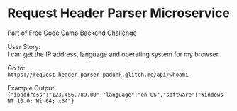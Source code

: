 # Request Header Parser Microservice

Part of Free Code Camp Backend Challenge

User Story:
<br>
I can get the IP address, language and operating system for my browser.

Go to:
<br>
`https://request-header-parser-padunk.glitch.me/api/whoami`

Example Output:
<br>
`{"ipaddress":"123.456.789.00","language":"en-US","software":"Windows NT 10.0; Win64; x64"}`